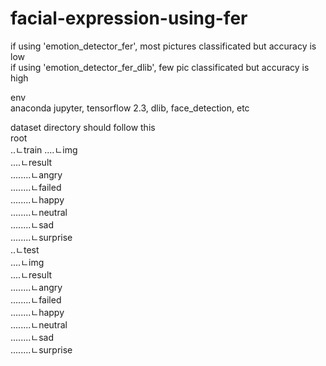# facial-expression-using-fer

if using 'emotion_detector_fer', most pictures classificated but accuracy is low<br />
if using 'emotion_detector_fer_dlib',  few pic classificated but accuracy is high<br />

env<br />
anaconda jupyter, tensorflow 2.3, dlib, face_detection, etc <br />

dataset directory should follow this<br />
root <br />
..ㄴtrain
....ㄴimg<br />
....ㄴresult<br />
........ㄴangry<br />
........ㄴfailed<br />
........ㄴhappy<br />
........ㄴneutral<br />
........ㄴsad<br />
........ㄴsurprise<br />
..ㄴtest<br />
....ㄴimg<br />
....ㄴresult<br />
........ㄴangry<br />
........ㄴfailed<br />
........ㄴhappy<br />
........ㄴneutral<br />
........ㄴsad<br />
........ㄴsurprise<br />
